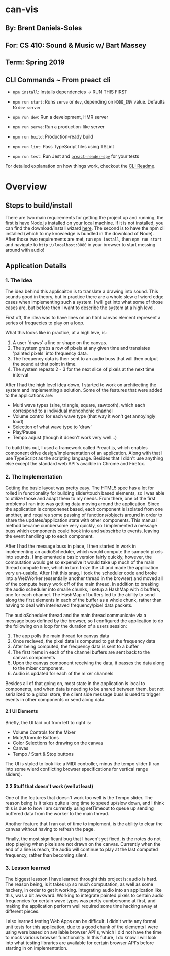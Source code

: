 # can-vis

## By: Brent Daniels-Soles
## For: CS 410: Sound & Music w/ Bart Massey
## Term: Spring 2019

## CLI Commands ~ From preact cli
*   `npm install`: Installs dependencies -> RUN THIS FIRST

*   `npm run start`: Runs `serve` or `dev`, depending on `NODE_ENV` value. Defaults to `dev server`

*   `npm run dev`: Run a development, HMR server

*   `npm run serve`: Run a production-like server

*   `npm run build`: Production-ready build

*   `npm run lint`: Pass TypeScript files using TSLint

*   `npm run test`: Run Jest and [`preact-render-spy`](https://github.com/mzgoddard/preact-render-spy) for your tests

For detailed explanation on how things work, checkout the [CLI Readme](https://github.com/developit/preact-cli/blob/master/README.md).

# Overview

## Steps to build/install

There are two main requirements for getting the project up and running, the first is have Node.js installed on your local machine.
If it is not installed, you can find the download/install wizard [here](https://nodejs.org/en/). The second is to have the npm cli installed
(which to my knowledge is bundled in the download of Node). After those two requirements are met, run `npm install`, then `npm run start` and
navigate to `http://localhost:8080` in your browser to start messing around with audio!

## Application Details

### 1. The Idea

The idea behind this applicaiton is to translate a drawing into sound. This sounds good in theory, but in practice there are a whole slew of wierd edge cases when implementing such a system. I will get into what some of those cases are, but before then I want to describe the system at a high level.

First off, the idea was to have lines on an html canvas element represent a series of frequecies to play on a loop. 

What this looks like in practice, at a high leve, is:

1. A user 'draws' a line or shape on the canvas.
2. The system grabs a row of pixels at any given time and translates 'painted pixels' into frequency data.
3. The frequency data is then sent to an audio buss that will then output the sound at that point in time.
4. The system repeats 2 - 3 for the next slice of pixels at the next time interval

After I had the high level idea down, I started to work on architecting the system and implementing a solution. Some of the features that were added to the applications are:
* Multi wave types (sine, triangle, square, sawtooth), which each correspond to a individual monophonic channel
* Volume control for each wave type (that way it won't get annoyingly loud)
* Selection of what wave type to 'draw'
* Play/Pause
* Tempo adjust (though it doesn't work very well...)

To build this out, I used a framework called Preact.js, which enables component drive design/implementation of an application. Along with that I use TypeScript as the scripting language. Besides that I didn't use anything else except the standard web API's availble in Chrome and Firefox.

### 2. The Implementation

Getting the basic layout was pretty easy. The HTML5 spec has a lot for rolled in functionality for building slider/touch based elements, so I was able to utilize those and adapt them to my needs. From there, one of the first problems I ran into was getting data moving around the application. Since the application is componenet based, each component is isolated from one another, and requires some passing of functions/objects around in order to share the updates/application state with other components. This manual method became cumbersome very quickly, so I implemented a message buss which components could hook into and subscirbe to events, leaving the event handling up to each component.

After I had the message buss in place, I then started in work in implementing an audioScheduler, which would compute the sampeld pixels into sounds. I implemented a basic version fairly quickly, however, the computation would get so expensive it would take up much of the main thread compute time, which in turn froze the UI and made the application very un-usable. After I hit this snag, I took the scheduler code and broke into a WebWorker (essentially another thread in the browser) and moved all of the compute heavy work off of the main thread. In addition to breaking the audio scheduler into smalle chunks, I setup a HashMap with 4 buffers, one for each channel. The HashMap of buffers led to the ability to send along the first elements in each of the buffer as a whole chunk, rather than having to deal with interleaved frequency/pixel data packets.

The audioScheduler thread and the main thread communicate via a message buss defined by the browser, so I configured the application to do the following on a loop for the duration of a users session: 

1. The app polls the main thread for canvas data
2. Once recieved, the pixel data is computed to get the frequency data
3. After being computed, the frequency data is sent to a buffer
4. The first items in each of the channel buffers are sent back to the canvas components
5. Upon the canvas component receiving the data, it passes the data along to the mixer component.
6. Audio is updated for each of the mixer channels

Besides all of that going on, most state in the application is local to components, and when data is needing to be shared between them, but not serialized to a global store, the client side message buss is used to trigger events in other components or send along data.

#### 2.1 UI Elements

Briefly, the UI laid out from left to right is:

* Volume Controls for the Mixer
* Mute/Unmute Buttons
* Color Selections for drawing on  the canvas
* Canvas
* Tempo / Start & Stop buttons

The UI is styled to look like a MIDI controller, minus the tempo slider (I ran into some wierd conflicting browser specifications for vertical range sliders).

#### 2.2 Stuff that doesn't work (well at least)

One of the features that doesn't work too well is the Tempo slider. The reason being is it takes quite a long time to speed up/slow down, and I think this is due to how I am currently using setTimeout to queue up sending buffered data from the worker to the main thread.

Another feature that I ran out of time to implement, is the ability to clear the canvas without having to refresh the page.

Finally, the most significant bug that I haven't yet fixed, is the notes do not stop playing when pixels are not drawn on the canvas. Currently when the end of a line is reach, the audio will continue to play at the last computed frequency, rather than becoming silent.


### 3. Lesson learned

The biggest lessson I have learned throught this project is: audio is hard. The reason being, is it takes up so much computation, as well as some hackery, in order to get it working. Integrating audio into an application like this, was a bit awkward. Working to integrate painted pixels to certain audio frequencies for certain wave types was pretty cumbersome at first, and making the application perform well required some time hacking away at different pieces.

I also learned testing Web Apps can be difficult. I didn't write any formal unit tests for this application, due to a good chunk of the elements I were using were based on available browser API's, which I did not have the time to mock various browser functionality. In this future, I do know I will look into what testing libraries are available for certain browser API's before starting in on implementation.
